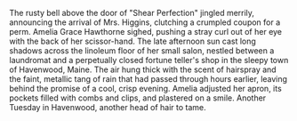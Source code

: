 The rusty bell above the door of "Shear Perfection" jingled merrily, announcing the arrival of Mrs. Higgins, clutching a crumpled coupon for a perm.  Amelia Grace Hawthorne sighed, pushing a stray curl out of her eye with the back of her scissor-hand.  The late afternoon sun cast long shadows across the linoleum floor of her small salon, nestled between a laundromat and a perpetually closed fortune teller's shop in the sleepy town of Havenwood, Maine. The air hung thick with the scent of hairspray and the faint, metallic tang of rain that had passed through hours earlier, leaving behind the promise of a cool, crisp evening. Amelia adjusted her apron, its pockets filled with combs and clips, and plastered on a smile. Another Tuesday in Havenwood, another head of hair to tame.
